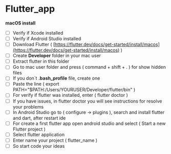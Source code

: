 # Flutter_app

**macOS install**

- [ ]  Verify if Xcode installed
- [ ]  Verify if Android Studio installed
- [ ]  Download Flutter ( [https://flutter.dev/docs/get-started/install/macos](https://flutter.dev/docs/get-started/install/macos) )
- [ ]  Create **Developer** folder in your mac user
- [ ]  Extract flutter in this folder
- [ ]  Go to mac user folder and press ( command + shift + . ) for show hidden files
- [ ]  If you don´t **.bash_profile** file, create one
- [ ]  Paste the line ( export PATH="$PATH:/Users/YOURUSER/Developer/flutter/bin" )
- [ ]  For verify if flutter was installed, enter ( flutter doctor )
- [ ]  If you have issues, in flutter doctor you will see instructions for resolve your problems
- [ ]  In Android Studio go to ( configure → plugins ), search and install flutter and dart, after restart   ide
- [ ]  For create a first flutter app open android studio and select ( Start a new Flutter project )
- [ ]  Select flutter application
- [ ]  Enter name your project ( flutter_name )
- [ ]  So start code your ideas
